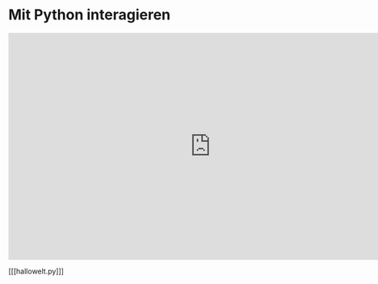 # Mit Python interagieren

<iframe src="https://player.vimeo.com/video/136621885?title=0&byline=0&portrait=0" width="800" height="450" frameborder="0" webkitallowfullscreen mozallowfullscreen allowfullscreen></iframe>


[[[hallowelt.py]]]
